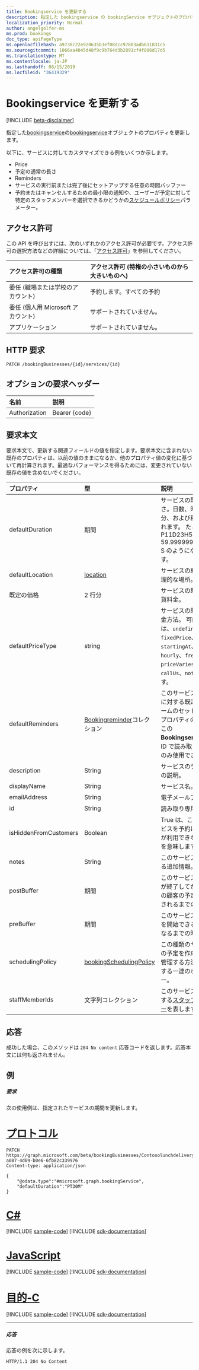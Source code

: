```yaml
---
title: Bookingservice を更新する
description: 指定した bookingservice の bookingService オブジェクトのプロパティを更新します。
localization_priority: Normal
author: angelgolfer-ms
ms.prod: bookings
doc_type: apiPageType
ms.openlocfilehash: a9738c22e920635b3ef08dcc97803adb611831c5
ms.sourcegitcommit: 1066aa4045d48f9c9b764d3b2891cf4f806d17d5
ms.translationtype: MT
ms.contentlocale: ja-JP
ms.lasthandoff: 08/15/2019
ms.locfileid: "36419329"
---
```

# <a name="update-bookingservice"></a>Bookingservice を更新する

 [!INCLUDE [beta-disclaimer](../../includes/beta-disclaimer.md)]

指定した[bookingservice](../resources/bookingbusiness.md)の[bookingservice](../resources/bookingservice.md)オブジェクトのプロパティを更新します。

以下に、サービスに対してカスタマイズできる例をいくつか示します。
- Price
- 予定の通常の長さ
- Reminders
- サービスの実行前または完了後にセットアップする任意の時間バッファー
- 予約またはキャンセルするための最小限の通知や、ユーザーが予定に対して特定のスタッフメンバーを選択できるかどうかの[スケジュールポリシー](../resources/bookingschedulingpolicy.md)パラメーター。

## <a name="permissions"></a>アクセス許可
この API を呼び出すには、次のいずれかのアクセス許可が必要です。アクセス許可の選択方法などの詳細については、「[アクセス許可](/graph/permissions-reference)」を参照してください。

|アクセス許可の種類      | アクセス許可 (特権の小さいものから大きいものへ)              |
|:--------------------|:---------------------------------------------------------|
|委任 (職場または学校のアカウント) |  予約します。すべての予約   |
|委任 (個人用 Microsoft アカウント) | サポートされていません。   |
|アプリケーション | サポートされていません。  |

## <a name="http-request"></a>HTTP 要求
<!-- { "blockType": "ignored" } -->
```http
PATCH /bookingBusinesses/{id}/services/{id}
```
## <a name="optional-request-headers"></a>オプションの要求ヘッダー
| 名前       | 説明|
|:-----------|:-----------|
| Authorization  | Bearer {code}|

## <a name="request-body"></a>要求本文
要求本文で、更新する関連フィールドの値を指定します。要求本文に含まれない既存のプロパティは、以前の値のままになるか、他のプロパティ値の変化に基づいて再計算されます。最適なパフォーマンスを得るためには、変更されていない既存の値を含めないでください。

| プロパティ     | 型   |説明|
|:---------------|:--------|:----------|
|defaultDuration|期間|サービスの既定の長さ。日数、時間、分、および秒で表されます。 たとえば、P11D23H59M 59.999999999999 S のようになります。 |
|defaultLocation|[location](../resources/location.md)|サービスの既定の物理的な場所。|
|既定の価格|2 行分|サービスの既定の通貨料金。|
|defaultPriceType|string|サービスの既定の課金方法。 可能な値は、`undefined`、`fixedPrice`、`startingAt`、`hourly`、`free`、`priceVaries`、`callUs`、`notSet` です。|
|defaultReminders|[Bookingreminder](../resources/bookingreminder.md)コレクション|このサービスの予定に対する既定のアラームのセット。 このプロパティの値は、この**Bookingservice**を ID で読み取る場合にのみ使用できます。|
|description|String|サービスのテキストの説明。|
|displayName|String|サービス名。|
|emailAddress|String|電子メールアドレス|
|id|String| 読み取り専用です。|
|isHiddenFromCustomers|Boolean|True は、このサービスを予約にお客様が利用できないことを意味します。|
|notes|String|このサービスに関する追加情報。|
|postBuffer|期間|このサービスの予定が終了してから、次の顧客の予定が予約されるまでの時間。|
|preBuffer|期間|このサービスの予定を開始できるようになるまでの時間。|
|schedulingPolicy|[bookingSchedulingPolicy](../resources/bookingschedulingpolicy.md)|この種類のサービスの予定を作成および管理する方法を決定する一連のポリシー。|
|staffMemberIds|文字列コレクション|このサービスを提供する[スタッフメンバー](../resources/bookingstaffmember.md)を表します。 |

## <a name="response"></a>応答
成功した場合、このメソッドは `204 No content` 応答コードを返します。応答本文には何も返されません。
## <a name="example"></a>例
##### <a name="request"></a>要求
次の使用例は、指定されたサービスの期間を更新します。

# <a name="httptabhttp"></a>[プロトコル](#tab/http)
<!-- {
  "blockType": "request",
  "name": "update_bookingservice"
}-->
```http
PATCH https://graph.microsoft.com/beta/bookingBusinesses/Contosolunchdelivery@M365B489948.onmicrosoft.com/services/57da6774-a087-4d69-b0e6-6fb82c339976
Content-type: application/json

{
    "@odata.type":"#microsoft.graph.bookingService",
    "defaultDuration":"PT30M"
}
```
# <a name="ctabcsharp"></a>[C#](#tab/csharp)
[!INCLUDE [sample-code](../includes/snippets/csharp/update-bookingservice-csharp-snippets.md)]
[!INCLUDE [sdk-documentation](../includes/snippets/snippets-sdk-documentation-link.md)]

# <a name="javascripttabjavascript"></a>[JavaScript](#tab/javascript)
[!INCLUDE [sample-code](../includes/snippets/javascript/update-bookingservice-javascript-snippets.md)]
[!INCLUDE [sdk-documentation](../includes/snippets/snippets-sdk-documentation-link.md)]

# <a name="objective-ctabobjc"></a>[目的-C](#tab/objc)
[!INCLUDE [sample-code](../includes/snippets/objc/update-bookingservice-objc-snippets.md)]
[!INCLUDE [sdk-documentation](../includes/snippets/snippets-sdk-documentation-link.md)]

---

##### <a name="response"></a>応答
応答の例を次に示します。
<!-- {
  "blockType": "response",
  "truncated": true
} -->
```http
HTTP/1.1 204 No Content
```

<!-- uuid: 8fcb5dbc-d5aa-4681-8e31-b001d5168d79
2015-10-25 14:57:30 UTC -->
<!--
{
  "type": "#page.annotation",
  "description": "Update bookingservice",
  "keywords": "",
  "section": "documentation",
  "tocPath": "",
  "suppressions": [
  ]
}
-->
